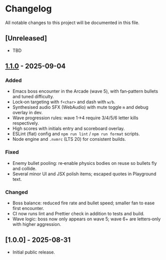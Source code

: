 # Changelog

All notable changes to this project will be documented in this file.

## [Unreleased]

- TBD

## [1.1.0] - 2025-09-04

### Added

- Emacs boss encounter in the Arcade (wave 5), with fan‑pattern bullets and tuned difficulty.
- Lock‑on targeting with `f<char>` and dash with `w/b`.
- Synthesised audio SFX (WebAudio) with mute toggle `m` and debug overlay in dev.
- Wave progression rules: wave 1→4 require 3/4/5/6 letter kills respectively.
- High scores with initials entry and scoreboard overlay.
- ESLint (flat) config and `npm run lint` / `npm run format` scripts.
- Node engine and `.nvmrc` (LTS 20) for consistent builds.

### Fixed

- Enemy bullet pooling: re‑enable physics bodies on reuse so bullets fly and collide.
- Several minor UI and JSX polish items; escaped quotes in Playground text.

### Changed

- Boss balance: reduced fire rate and bullet speed; smaller fan to ease first encounter.
- CI now runs lint and Prettier check in addition to tests and build.
- Wave logic: boss now only appears on wave 5; wave 6+ are letters‑only with higher aggression.

## [1.0.0] - 2025-08-31

- Initial public release.

[1.1.0]: https://github.com/SteveFreeBSD/vim-olympics-arcade/compare/v1.0.0...v1.1.0
